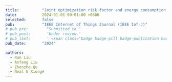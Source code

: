 ```yaml
---
title:          "Joint optimization risk factor and energy consumption in IoT networks with TinyML-enabled internet of UAVs"
date:           2024-01-01 00:01:00 +0800
selected:       false
pub:            "IEEE Internet of Things Journal (IEEE IoT-J)"
# pub_pre:        "Submitted to "
# pub_post:       'Under review.'
# pub_last:       ' <span class="badge badge-pill badge-publication badge-success">Spotlight</span>'
pub_date:       "2024"

authors:
  - Run Liu
  - Anfeng Liu
  - Zhenzhe Qu
  - Neal N Xiong#
---
```

